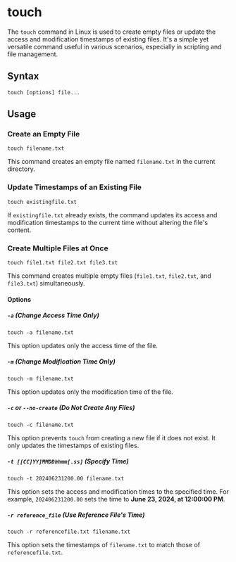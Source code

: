 # touch
The `touch` command in Linux is used to create empty files or update the access and modification timestamps of existing files. It's a simple yet versatile command useful in various scenarios, especially in scripting and file management.

## Syntax
```
touch [options] file...
```

## Usage
### Create an Empty File
```
touch filename.txt
```
This command creates an empty file named `filename.txt` in the current directory.

### Update Timestamps of an Existing File
```
touch existingfile.txt
```
If `existingfile.txt` already exists, the command updates its access and modification timestamps to the current time without altering the file's content.

### Create Multiple Files at Once
```
touch file1.txt file2.txt file3.txt
```
This command creates multiple empty files (`file1.txt`, `file2.txt`, and `file3.txt`) simultaneously.

#### Options
##### `-a` (Change Access Time Only)
```
touch -a filename.txt
```
This option updates only the access time of the file.

##### `-m` (Change Modification Time Only)
```
touch -m filename.txt
```
This option updates only the modification time of the file.

##### `-c` or `--no-create` (Do Not Create Any Files)
```
touch -c filename.txt
```
This option prevents `touch` from creating a new file if it does not exist. It only updates the timestamps of existing files.

##### `-t [[CC]YY]MMDDhhmm[.ss]` (Specify Time)
```
touch -t 202406231200.00 filename.txt
```
This option sets the access and modification times to the specified time. For example, `202406231200.00` sets the time to **June 23, 2024, at 12:00:00 PM**.

##### `-r reference_file` (Use Reference File's Time)
```
touch -r referencefile.txt filename.txt
```
This option sets the timestamps of `filename.txt` to match those of `referencefile.txt`.

